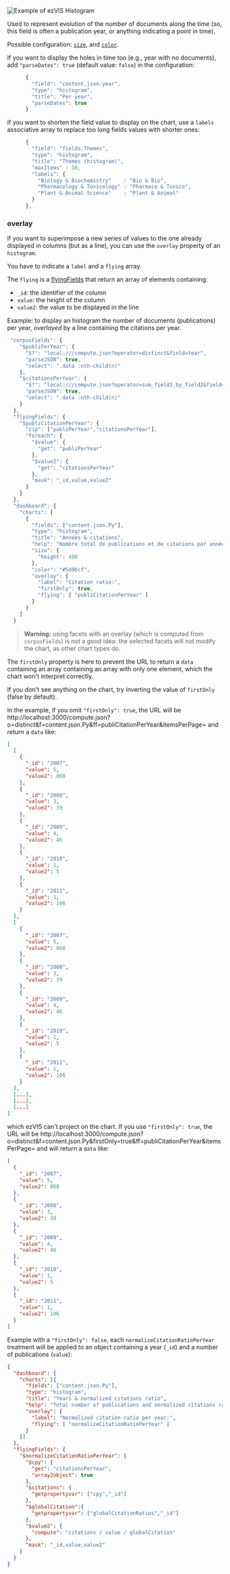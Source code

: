 ![Example of ezVIS Histogram](img/ezvis_films_histogram.png)

Used to represent evolution of the number of documents along the time (so,
this field is often a publication year, or anything indicating a point in
time).

Possible configuration: [`size`](Preferences.md#size), and [`color`](Preferences.md#color).

If you want to display the holes in time too (e.g., year with no documents),
add `"parseDates": true` (default value: `false`) in the configuration:

```javascript
      {
        "field": "content.json.year",
        "type": "histogram",
        "title": "Per year",
        "parseDates": true
      }
```

If you want to shorten the field value to display on the chart, use a `labels`
associative array to replace too long fields values with shorter ones:

```javascript
      {
        "field": "fields.Themes",
        "type": "histogram",
        "title": "Themes (histogram)",
        "maxItems" : 10,
        "labels": {
          "Biology & Biochemistry"    : "Bio & Bio",
          "Pharmacology & Toxicology" : "Pharmaco & Toxico",
          "Plant & Animal Science"    : "Plant & Animal"
        }
      },
```

### overlay

If you want to superimpose a new series of values to the one already displayed
in columns (but as a line), you can use the `overlay` property of an
`histogram`.

You have to indicate a `label` and a `flying` array.

The `flying` is a [flyingFields](FlyingFields.md) that return an array of elements containing:

- `_id`: the identifier of the column
- `value`: the height of the column
- `value2`: the value to be displayed in the line

Example: to display an histogram the number of documents (publications) per
year, *overlayed* by a line containing the citations per year.

```javascript
 "corpusFields": {
    "$publiPerYear": {
      "$?": "local:///compute.json?operator=distinct&field=Year",
      "parseJSON": true,
      "select": ".data :nth-child(n)"
    },
    "$citationsPerYear": {
      "$?": "local:///compute.json?operator=sum_field1_by_field2&field=NbCitations&field=Year",
      "parseJSON": true,
      "select": ".data :nth-child(n)"
    }
  },
  "flyingFields": {
    "$publiCitationPerYear": {
      "zip": ["publiPerYear","citationsPerYear"],
      "foreach": {
        "$value": {
          "get": "publiPerYear"
        },
        "$value2": {
          "get": "citationsPerYear"
        },
        "mask": "_id,value,value2"
      }
    }
  },
  "dashboard": {
    "charts": [
      {
        "fields": ["content.json.Py"],
        "type": "histogram",
        "title": "Années & citations",
        "help": "Nombre total de publications et de citations par année",
        "size": {
          "height": 400
        },
        "color": "#5496cf",
        "overlay": {
          "label": "Citation ratio:",
          "firstOnly": true,
          "flying": [ "publiCitationPerYear" ]
        }
      }
    ]
  }
```

> **Warning:** using facets with an overlay (which is computed from
> `corpusFields`) is not a good idea: the selected facets will not modify
> the chart, as other chart types do.

<a id="firstonly"></a>
The `firstOnly` property is here to prevent the URL to return a `data`
containing an array containing an array with only one element, which the chart
won't interpret correctly.

If you don't see anything on the chart, try inverting the value of `firstOnly`
(false by default).

In the example, if you omit `"firstOnly": true`, the URL will be http://localhost:3000/compute.json?o=distinct&f=content.json.Py&ff=publiCitationPerYear&itemsPerPage= and return a `data` like:

```json
[
  [
    {
      "_id": "2007",
      "value": 5,
      "value2": 868
    },
    {
      "_id": "2008",
      "value": 3,
      "value2": 39
    },
    {
      "_id": "2009",
      "value": 4,
      "value2": 46
    },
    {
      "_id": "2010",
      "value": 1,
      "value2": 5
    },
    {
      "_id": "2011",
      "value": 1,
      "value2": 106
    }
  ],
  [
    {
      "_id": "2007",
      "value": 5,
      "value2": 868
    },
    {
      "_id": "2008",
      "value": 3,
      "value2": 39
    },
    {
      "_id": "2009",
      "value": 4,
      "value2": 46
    },
    {
      "_id": "2010",
      "value": 1,
      "value2": 5
    },
    {
      "_id": "2011",
      "value": 1,
      "value2": 106
    }
  ],
  [...],
  [...],
  [...]
]
```

which ezVIS can't project on the chart. If you use `"firstOnly": true`, the
URL will be http://localhost:3000/compute.json?o=distinct&f=content.json.Py&firstOnly=true&ff=publiCitationPerYear&itemsPerPage=
and will return a `data` like:

```json
[
  {
    "_id": "2007",
    "value": 5,
    "value2": 868
  },
  {
    "_id": "2008",
    "value": 3,
    "value2": 39
  },
  {
    "_id": "2009",
    "value": 4,
    "value2": 46
  },
  {
    "_id": "2010",
    "value": 1,
    "value2": 5
  },
  {
    "_id": "2011",
    "value": 1,
    "value2": 106
  }
]
```

Example with a `"firstOnly": false`, each `normalizeCitationRatioPerYear`
treatment will be applied to an object containing a year (`_id`) and a number
of publications (`value`):

```json
{
  "dashboard": {
    "charts": [{
      "fields": ["content.json.Py"],
      "type": "histogram",
      "title": "Years & normalized citations ratio",
      "help": "Total number of publications and normalized citations ratio per year",
      "overlay": {
        "label": "Normalized citation ratio per year:",
        "flying": [ "normalizeCitationRatioPerYear" ]
      }
    }]
  },
  "flyingFields": {
    "$normalizeCitationRatioPerYear": {
      "$cpy": {
        "get": "citationsPerYear",
        "array2object": true
      },
      "$citations": {
        "getpropertyvar": ["cpy","_id"]
      },
      "$globalCitation":{
        "getpropertyvar": ["globalCitationRatios","_id"]
      },
      "$value2": {
        "compute": "citations / value / globalCitation"
      },
      "mask": "_id,value,value2"
    }
  }
}
```
